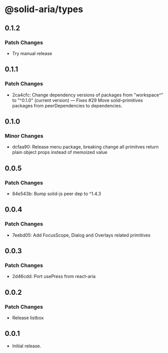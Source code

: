# @solid-aria/types

## 0.1.2

### Patch Changes

- Try manual release

## 0.1.1

### Patch Changes

- 2ca4cfc: Change dependency versions of packages from "workspace^" to "^0.1.0" (current version) — Fixes #29
  Move solid-primitives packages from peerDependencies to dependencies.

## 0.1.0

### Minor Changes

- dcfaa90: Release menu package, breaking change all primitves return plain object props instead of memoized value

## 0.0.5

### Patch Changes

- 84e543b: Bump solid-js peer dep to ^1.4.3

## 0.0.4

### Patch Changes

- 7eebd05: Add FocusScope, Dialog and Overlays related primitives

## 0.0.3

### Patch Changes

- 2d46cdd: Port usePress from react-aria

## 0.0.2

### Patch Changes

- Release listbox

## 0.0.1

- Initial release.
